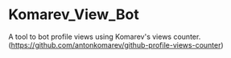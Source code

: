 # Komarev_View_Bot
A tool to bot profile views using Komarev's views counter. (https://github.com/antonkomarev/github-profile-views-counter)
